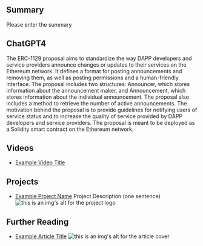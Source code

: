 ## Summary

Please enter the summary

## ChatGPT4

The ERC-1129 proposal aims to standardize the way DAPP developers and service providers announce changes or updates to their services on the Ethereum network. It defines a format for posting announcements and removing them, as well as posting permissions and a human-friendly interface. The proposal includes two structures: Announcer, which stores information about the announcement maker, and Announcement, which stores information about the individual announcement. The proposal also includes a method to retrieve the number of active announcements. The motivation behind the proposal is to provide guidelines for notifying users of service status and to increase the quality of service provided by DAPP developers and service providers. The proposal is meant to be deployed as a Solidity smart contract on the Ethereum network.

## Videos

- [Example Video Title](https://www.youtube.com/watch?v=TDGq4aeevgY)

## Projects

- [Example Project Name](https://xxxx.xxx/xxxxx) Project Description (one sentence) ![this is an img's alt for the project logo](https://xxxx.xxx/project-logo.xxx)

## Further Reading

- [Example Article Title](https://xxxx.xxx/xxxxx) ![this is an img's alt for the article cover](https://xxxx.xxx/article-cover.xxx)
